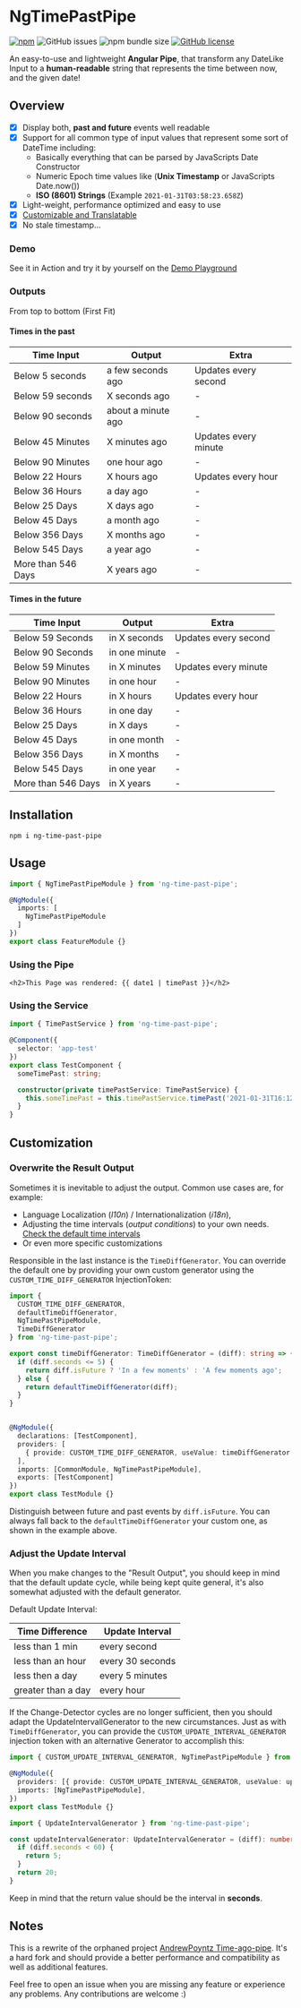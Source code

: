 # NgTimePastPipe

[![npm](https://img.shields.io/npm/v/ng-time-past-pipe)](https://www.npmjs.com/package/ng-time-past-pipe)
![GitHub issues](https://img.shields.io/github/issues/leptoquark1/ng-time-past-pipe)
![npm bundle size](https://img.shields.io/bundlephobia/min/ng-time-past-pipe)
[![GitHub license](https://img.shields.io/github/license/leptoquark1/ng-time-past-pipe)](https://github.com/leptoquark1/ng-time-past-pipe)

An easy-to-use and lightweight **Angular Pipe**, that transform any DateLike Input to a **human-readable** string that represents the time between now, and the given date!

## Overview

- [x] Display both, **past and future** events well readable
- [x] Support for all common type of input values that represent some sort of DateTime including:
  * Basically everything that can be parsed by JavaScripts Date Constructor
  * Numeric Epoch time values like (**Unix Timestamp** or JavaScripts Date.now())
  * **ISO (8601) Strings** (Example `2021-01-31T03:58:23.658Z`)
- [x] Light-weight, performance optimized and easy to use
- [x] [Customizable and Translatable](#customization)
- [x] No stale timestamp...

### Demo

See it in Action and try it by yourself on the [Demo Playground](https://ng-time-past-pipe-playground.vercel.app/)


### Outputs

From top to bottom (First Fit)

#### Times in the past

| Time Input         | Output             | Extra                |
|--------------------|--------------------|----------------------|
| Below 5 seconds    | a few seconds ago  | Updates every second |
| Below 59 seconds   | X seconds ago      | -                    |
| Below 90 seconds   | about a minute ago | -                    |
| Below 45 Minutes   | X minutes ago      | Updates every minute |
| Below 90 Minutes   | one hour ago       | -                    |
| Below 22 Hours     | X hours ago        | Updates every hour   |
| Below 36 Hours     | a day ago          | -                    |
| Below 25 Days      | X days ago         | -                    |
| Below 45 Days      | a month ago        | -                    |
| Below 356 Days     | X months ago       | -                    |
| Below 545 Days     | a year ago         | -                    |
| More than 546 Days | X years ago        | -                    |

#### Times in the future

| Time Input         | Output        | Extra                 |
|--------------------|---------------|-----------------------|
| Below 59 Seconds   | in X seconds  | Updates every second  |
| Below 90 Seconds   | in one minute | -                     |
| Below 59 Minutes   | in X minutes  | Updates every minute  |
| Below 90 Minutes   | in one hour   | -                     |
| Below 22 Hours     | in X hours    | Updates every hour    |
| Below 36 Hours     | in one day    | -                     |
| Below 25 Days      | in X days     | -                     |
| Below 45 Days      | in one month  | -                     |
| Below 356 Days     | in X months   | -                     |
| Below 545 Days     | in one year   | -                     |
| More than 546 Days | in X years    | -                     |


## Installation

```
npm i ng-time-past-pipe
```


## Usage

```ts
import { NgTimePastPipeModule } from 'ng-time-past-pipe';

@NgModule({
  imports: [
    NgTimePastPipeModule
  ]
})
export class FeatureModule {}
```

### Using the Pipe

```angular2html
<h2>This Page was rendered: {{ date1 | timePast }}</h2>
```

### Using the Service

```typescript
import { TimePastService } from 'ng-time-past-pipe';

@Component({
  selector: 'app-test'
})
export class TestComponent {
  someTimePast: string;

  constructor(private timePastService: TimePastService) {
    this.someTimePast = this.timePastService.timePast('2021-01-31T16:12:00.000Z');
  }
}
```

## Customization

### Overwrite the Result Output

Sometimes it is inevitable to adjust the output. Common use cases are, for example:

- Language Localization (_l10n_) / Internationalization (_i18n_),
- Adjusting the time intervals (_output conditions_) to your own needs. [Check the default time intervals](#outputs)
- Or even more specific customizations

Responsible in the last instance is the `TimeDiffGenerator`.
You can override the default one by providing your own custom generator using the `CUSTOM_TIME_DIFF_GENERATOR` InjectionToken:

```typescript
import {
  CUSTOM_TIME_DIFF_GENERATOR,
  defaultTimeDiffGenerator,
  NgTimePastPipeModule,
  TimeDiffGenerator
} from 'ng-time-past-pipe';

export const timeDiffGenerator: TimeDiffGenerator = (diff): string => {
  if (diff.seconds <= 5) {
    return diff.isFuture ? 'In a few moments' : 'A few moments ago';
  } else {
    return defaultTimeDiffGenerator(diff);
  }
}


@NgModule({
  declarations: [TestComponent],
  providers: [
    { provide: CUSTOM_TIME_DIFF_GENERATOR, useValue: timeDiffGenerator },
  ],
  imports: [CommonModule, NgTimePastPipeModule],
  exports: [TestComponent]
})
export class TestModule {}
```

Distinguish between future and past events by `diff.isFuture`.
You can always fall back to the `defaultTimeDiffGenerator` your custom one, as shown in the example above.

### Adjust the Update Interval

When you make changes to the "Result Output", you should keep in mind that the default update cycle, while being kept quite general, it's also somewhat adjusted with the default generator.

Default Update Interval:

| Time Difference    | Update Interval  |
|--------------------|------------------|
| less than 1 min    | every second     |
| less than an hour  | every 30 seconds |
| less then a day    | every 5 minutes  |
| greater than a day | every hour       |

If the Change-Detector cycles are no longer sufficient, then you should adapt the UpdateIntervallGenerator to the new circumstances.
Just as with `TimeDiffGenerator`, you can provide the `CUSTOM_UPDATE_INTERVAL_GENERATOR` injection token with an alternative Generator to accomplish this:

```typescript
import { CUSTOM_UPDATE_INTERVAL_GENERATOR, NgTimePastPipeModule } from 'ng-time-past-pipe';

@NgModule({
  providers: [{ provide: CUSTOM_UPDATE_INTERVAL_GENERATOR, useValue: updateIntervalGenerator }],
  imports: [NgTimePastPipeModule],
})
export class TestModule {}
```

```typescript
import { UpdateIntervalGenerator } from 'ng-time-past-pipe';

const updateIntervalGenerator: UpdateIntervalGenerator = (diff): number => {
  if (diff.seconds < 60) {
    return 5;
  }
  return 20;
}
```

Keep in mind that the return value should be the interval in **seconds**.

## Notes

This is a rewrite of the orphaned project [AndrewPoyntz Time-ago-pipe](https://github.com/AndrewPoyntz/time-ago-pipe).
It's a hard fork and should provide a better performance and compatibility as well as additional features.

Feel free to open an issue when you are missing any feature or experience any problems.
Any contributions are welcome :)
